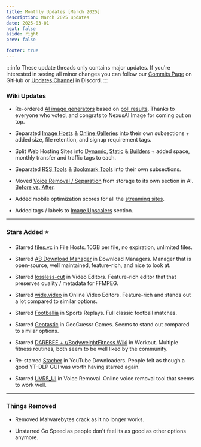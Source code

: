 ```yaml
---
title: Monthly Updates [March 2025]
description: March 2025 updates
date: 2025-03-01
next: false
aside: right
prev: false

footer: true
---
```


<Post authors="nbats"/>

:::info
These update threads only contains major updates. If you're interested
in seeing all minor changes you can follow our
[Commits Page](https://github.com/fmhy/FMHYedit/commits/main) on GitHub or
[Updates Channel](https://redd.it/17f8msf) in Discord.
:::

### Wiki Updates

- Re-ordered [AI image generators](https://fmhy.net/ai#image-generation) based on [poll results](https://challonge.com/xfu596g9). Thanks to everyone who voted, and congrats to NexusAI Image for coming out on top.

- Separated [Image Hosts](https://fmhy.net/img-tools#image-hosts) & [Online Galleries](https://fmhy.net/img-tools#online-galleries) into their own subsections + added size, file retention, and signup requirement tags. 

- Split Web Hosting Sites into [Dynamic](https://fmhy.net/storage#dynamic-page-hosting), [Static](https://fmhy.net/storage#static-page-hosting) & [Builders](https://fmhy.net/storage#website-builders) + added space, monthly transfer and traffic tags to each.

- Separated [RSS Tools](https://fmhy.net/internet-tools#rss-tools) & [Bookmark Tools](https://fmhy.net/internet-tools#bookmark-tools) into their own subsections.

- Moved [Voice Removal / Separation](https://fmhy.net/ai#voice-removal-separation) from storage to its own section in AI. [Before vs. After](https://i.imgur.com/sPqq1v3.png).

- Added mobile optimization scores for all the [streaming sites](<https://github.com/fmhy/FMHY/wiki/Stream-Site-Grading>).

- Added tags / labels to [Image Upscalers](https://fmhy.net/img-tools#upscale-restore) section.

---

### Stars Added ⭐

- Starred [files.vc](https://fmhy.net/file-tools#file-hosts) in File Hosts. 10GB per file, no expiration, unlimited files.

- Starred [AB Download Manager](https://fmhy.net/file-tools#download-managers) in Download Managers. Manager that is open-source, well maintained, feature-rich, and nice to look at.

- Starred [lossless-cut](https://fmhy.net/video-tools#video-editors) in Video Editors. Feature-rich editor that that preserves quality / metadata for FFMPEG.

- Starred [wide.video](https://fmhy.net/video-tools#online-editors) in Online Video Editors. Feature-rich and stands out a lot compared to similar options.

- Starred [Footballia](https://fmhy.net/videopiracyguide#sports-replays) in Sports Replays. Full classic football matches.

- Starred [Geotastic](https://fmhy.net/gamingpiracyguide#geoguessr-games) in GeoGuessr Games. Seems to stand out compared to similar options.

- Starred [DAREBEE + r/BodyweightFitness Wiki](https://fmhy.net/miscguide#workout-exercise) in Workout. Multiple fitness routines, both seem to be well liked by the community.

- Re-starred [Stacher](https://fmhy.net/social-media-tools#youtube-downloaders) in YouTube Downloaders. People felt as though a good YT-DLP GUI was worth having starred again.

- Starred [UVR5_UI](https://fmhy.net/ai#voice-removal-separation) in Voice Removal. Online voice removal tool that seems to work well.

---

### Things Removed

- Removed Malwarebytes crack as it no longer works. 

- Unstarred Go Speed as people don't feel its as good as other options anymore.
